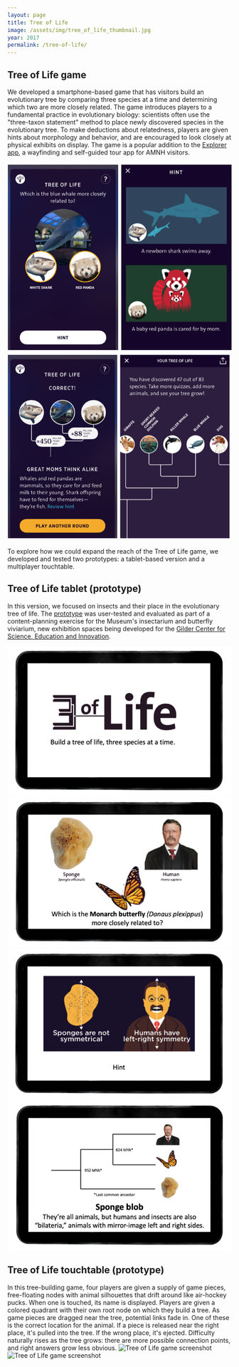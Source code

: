 ```yaml
---
layout: page
title: Tree of Life
image: /assets/img/tree_of_life_thumbnail.jpg
year: 2017
permalink: /tree-of-life/
---
```


## Tree of Life game

We developed a smartphone-based game that has visitors build an evolutionary tree by comparing three species at a time and determining which two are more closely related. The game introduces players to a fundamental practice in evolutionary biology: scientists often use the "three-taxon statement" method to place newly discovered species in the evolutionary tree. To make deductions about relatedness, players are given hints about morphology and behavior, and are encouraged to look closely at physical exhibits on display. The game is a popular addition to the <a href="https://www.amnh.org/apps/explorer" target="_blank">Explorer app</a>, a wayfinding and self-guided tour app for AMNH visitors. 

![Tree of Life game screenshots](/assets/img/ToL-whale1.png)
![Tree of Life game screenshots](/assets/img/ToL-whale2.png)



To explore how we could expand the reach of the Tree of Life game, we developed and tested two prototypes: a tablet-based version and a multiplayer touchtable. 


## Tree of Life tablet (prototype)
In this version, we focused on insects and their place in the evolutionary tree of life. The <a href="https://natalia-rodriguez.github.io/tol/Insect-Newick/" target="_blank">prototype</a> was user-tested and evaluated as part of a content-planning exercise for the Museum's insectarium and butterfly viviarium, new exhibition spaces being developed for the <a href="https://www.amnh.org/about/gilder-center" target="_blank">Gilder Center for Science, Education and Innovation</a>. 


![Tree of Life game screenshots](/assets/img/ToL-insects1.png)
![Tree of Life game screenshots](/assets/img/ToL-insects2.png)
![Tree of Life game screenshots](/assets/img/ToL-insects3.png)
![Tree of Life game screenshots](/assets/img/ToL-insects4.png)

## Tree of Life touchtable (prototype)
In this tree-building game, four players are given a supply of game pieces, free-floating nodes with animal silhouettes that drift around like air-hockey pucks. When one is touched, its name is displayed. Players are given a colored quadrant with their own root node on which they build a tree. As game pieces are dragged near the tree, potential links fade in. One of these is the correct location for the animal. If a piece is released near the right place, it's pulled into the tree. If the wrong place, it's ejected. Difficulty naturally rises as the tree grows: there are more possible connection points, and right answers grow less obvious.
![Tree of Life game screenshot](/assets/img/ToL-multiplayer.jpg)
![Tree of Life game screenshot](/assets/img/tree_of_life_game.png)


